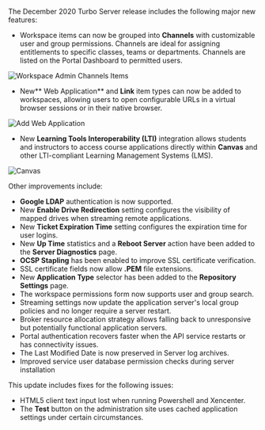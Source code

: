 The December 2020 Turbo Server release includes the following major new features:

- Workspace items can now be grouped into **Channels** with customizable user and group permissions. Channels are ideal for assigning entitlements to specific classes, teams or departments. Channels are listed on the Portal Dashboard to permitted users. 

![Workspace Admin Channels Items](https://hub.turbo.net/images/docs/admin-users-channels-items.png)

- New** Web Application** and **Link** item types can now be added to workspaces, allowing users to open configurable URLs in a virtual browser sessions or in their native browser. 

![Add Web Application](https://hub.turbo.net/images/docs/add-web-app.png)
- New **Learning Tools Interoperability (LTI)** integration allows students and instructors to access course applications directly within **Canvas** and other LTI-compliant Learning Management Systems (LMS). 

![Canvas](https://hub.turbo.net/images/docs/canvas.png)


Other improvements include:

- **Google LDAP** authentication is now supported.
- New **Enable Drive Redirection** setting configures the visibility of mapped drives when streaming remote applications.
- New **Ticket Expiration Time** setting configures the expiration time for user logins.
- New **Up Time** statistics and a **Reboot Server** action have been added to the **Server Diagnostics** page.
- **OCSP Stapling** has been enabled to improve SSL certificate verification.
- SSL certificate fields now allow **.PEM** file extensions.
- New **Application Type** selector has been added to the **Repository Settings** page.
- The workspace permissions form now supports user and group search.
- Streaming settings now update the application server's local group policies and no longer require a server restart.
- Broker resource allocation strategy allows falling back to unresponsive but potentially functional application servers.
- Portal authentication recovers faster when the API service restarts or has connectivity issues.
- The Last Modified Date is now preserved in Server log archives.
- Improved service user database permission checks during server installation

This update includes fixes for the following issues:

- HTML5 client text input lost when running Powershell and Xencenter.
- The **Test** button on the administration site uses cached application settings under certain circumstances.



